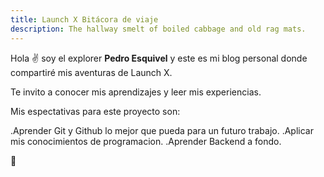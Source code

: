 ```yaml
---
title: Launch X Bitácora de viaje
description: The hallway smelt of boiled cabbage and old rag mats.
---
```


Hola ✌️  soy el explorer **Pedro Esquivel** y este es mi blog personal donde compartiré mis aventuras de Launch X.

Te invito a conocer mis aprendizajes y leer mis experiencias.

Mis espectativas para este proyecto son:

.Aprender Git y Github lo mejor que pueda para un futuro trabajo.
.Aplicar mis conocimientos de programacion.
.Aprender Backend a fondo.


🚀

